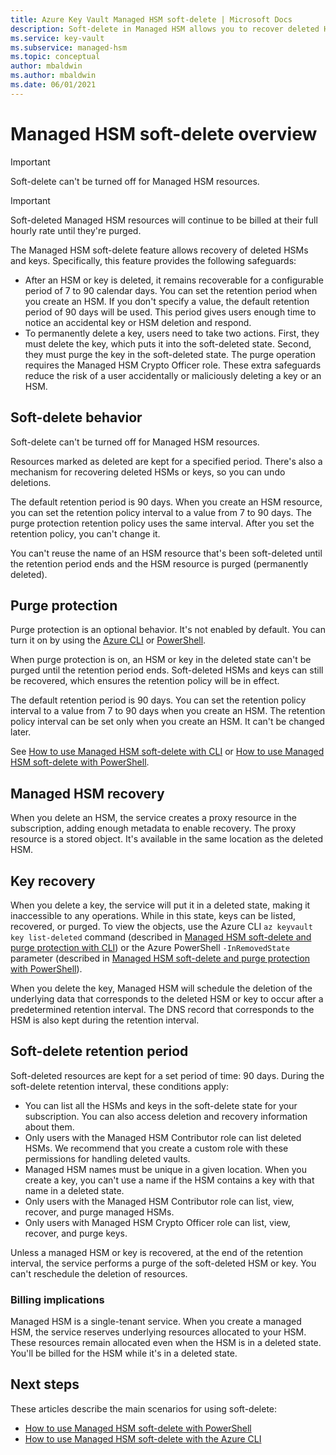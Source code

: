 ```yaml
---
title: Azure Key Vault Managed HSM soft-delete | Microsoft Docs
description: Soft-delete in Managed HSM allows you to recover deleted HSM instances and keys. This article provides an overview of the feature. 
ms.service: key-vault
ms.subservice: managed-hsm
ms.topic: conceptual
author: mbaldwin
ms.author: mbaldwin
ms.date: 06/01/2021
---
```


# Managed HSM soft-delete overview

> [!IMPORTANT]
> Soft-delete can't be turned off for Managed HSM resources.

> [!IMPORTANT]
> Soft-deleted Managed HSM resources will continue to be billed at their full hourly rate until they're purged.

The Managed HSM soft-delete feature allows recovery of deleted HSMs and keys. Specifically, this feature provides the following safeguards:

- After an HSM or key is deleted, it remains recoverable for a configurable period of 7 to 90 calendar days. You can set the retention period when you create an HSM. If you don't specify a value, the default retention period of 90 days will be used. This period gives users enough time to notice an accidental key or HSM deletion and respond.
- To permanently delete a key, users need to take two actions. First, they must delete the key, which puts it into the soft-deleted state. Second, they must purge the key in the soft-deleted state. The purge operation requires the Managed HSM Crypto Officer role. These extra safeguards reduce the risk of a user accidentally or maliciously deleting a key or an HSM.


## Soft-delete behavior

Soft-delete can't be turned off for Managed HSM resources.

Resources marked as deleted are kept for a specified period. There's also a mechanism for recovering deleted HSMs or keys, so you can undo deletions.

The default retention period is 90 days. When you create an HSM resource, you can set the retention policy interval to a value from 7 to 90 days. The purge protection retention policy uses the same interval. After you set the retention policy, you can't change it.

You can't reuse the name of an HSM resource that's been soft-deleted until the retention period ends and the HSM resource is purged (permanently deleted).

## Purge protection

Purge protection is an optional behavior. It's not enabled by default. You can turn it on by using the [Azure CLI](./recovery.md?tabs=azure-cli) or [PowerShell](./recovery.md?tabs=azure-powershell).

When purge protection is on, an HSM or key in the deleted state can't be purged until the retention period ends. Soft-deleted HSMs and keys can still be recovered, which ensures the retention policy will be in effect.

The default retention period is 90 days. You can set the retention policy interval to a value from 7 to 90 days when you create an HSM. The retention policy interval can be set only when you create an HSM. It can't be changed later.

See [How to use Managed HSM soft-delete with CLI](./recovery.md?tabs=azure-cli#managed-hsms-cli) or [How to use Managed HSM soft-delete with PowerShell](./recovery.md?tabs=azure-powershell#managed-hsms-powershell).

## Managed HSM recovery

When you delete an HSM, the service creates a proxy resource in the subscription, adding enough metadata to enable recovery. The proxy resource is a stored object. It's available in the same location as the deleted HSM. 

## Key recovery

When you delete a key, the service will put it in a deleted state, making it inaccessible to any  operations. While in this state, keys can be listed, recovered, or purged. To view the objects, use the Azure CLI `az keyvault key list-deleted` command (described in [Managed HSM soft-delete and purge protection with CLI](./recovery.md?tabs=azure-cli#keys-cli)) or the Azure PowerShell `-InRemovedState` parameter (described in [Managed HSM soft-delete and purge protection with PowerShell](./recovery.md?tabs=azure-powershell#keys-powershell)).  

When you delete the key, Managed HSM will schedule the deletion of the underlying data that corresponds to the deleted HSM or key to occur after a predetermined retention interval. The DNS record that corresponds to the HSM is also kept during the retention interval.

## Soft-delete retention period

Soft-deleted resources are kept for a set period of time: 90 days. During the soft-delete retention interval, these conditions apply:

- You can list all the HSMs and keys in the soft-delete state for your subscription. You can also access deletion and recovery information about them.
- Only users with the Managed HSM Contributor role can list deleted HSMs. We recommend that you create a custom role with these permissions for handling deleted vaults.
- Managed HSM names must be unique in a given location. When you create a key, you can't use a name if the HSM contains a key with that name in a deleted state.
- Only users with the Managed HSM Contributor role can list, view, recover, and purge managed HSMs.
- Only users with Managed HSM Crypto Officer role can list, view, recover, and purge keys.
  
Unless a managed HSM or key is recovered, at the end of the retention interval, the service performs a purge of the soft-deleted HSM or key. You can't reschedule the deletion of resources.

### Billing implications

Managed HSM is a single-tenant service. When you create a managed HSM, the service reserves underlying resources allocated to your HSM. These resources remain allocated even when the HSM is in a deleted state. You'll be billed for the HSM while it's in a deleted state.

## Next steps

These articles describe the main scenarios for using soft-delete:

- [How to use Managed HSM soft-delete with PowerShell](./recovery.md?tabs=azure-powershell) 
- [How to use Managed HSM soft-delete with the Azure CLI](./recovery.md?tabs=azure-cli)
